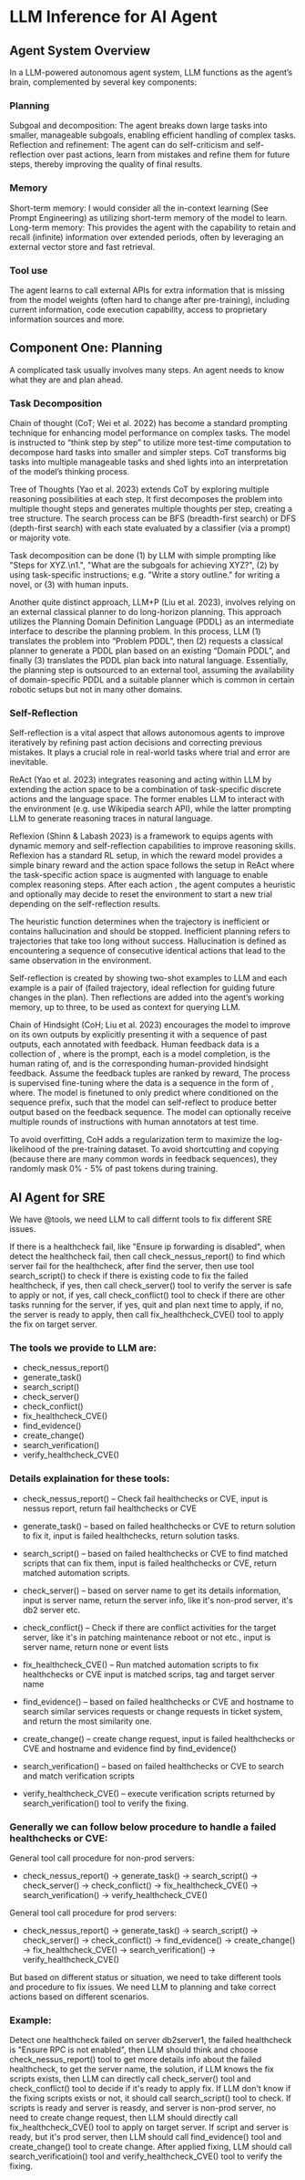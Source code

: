 # LLM Inference for AI Agent

## Agent System Overview
In a LLM-powered autonomous agent system, LLM functions as the agent’s brain, complemented by several key components:

### Planning
Subgoal and decomposition: The agent breaks down large tasks into smaller, manageable subgoals, enabling efficient handling of complex tasks.
Reflection and refinement: The agent can do self-criticism and self-reflection over past actions, learn from mistakes and refine them for future steps, thereby improving the quality of final results.

### Memory
Short-term memory: I would consider all the in-context learning (See Prompt Engineering) as utilizing short-term memory of the model to learn.
Long-term memory: This provides the agent with the capability to retain and recall (infinite) information over extended periods, often by leveraging an external vector store and fast retrieval.

### Tool use
The agent learns to call external APIs for extra information that is missing from the model weights (often hard to change after pre-training), including current information, code execution capability, access to proprietary information sources and more.

## Component One: Planning
A complicated task usually involves many steps. An agent needs to know what they are and plan ahead.

### Task Decomposition
Chain of thought (CoT; Wei et al. 2022) has become a standard prompting technique for enhancing model performance on complex tasks. The model is instructed to “think step by step” to utilize more test-time computation to decompose hard tasks into smaller and simpler steps. CoT transforms big tasks into multiple manageable tasks and shed lights into an interpretation of the model’s thinking process.

Tree of Thoughts (Yao et al. 2023) extends CoT by exploring multiple reasoning possibilities at each step. It first decomposes the problem into multiple thought steps and generates multiple thoughts per step, creating a tree structure. The search process can be BFS (breadth-first search) or DFS (depth-first search) with each state evaluated by a classifier (via a prompt) or majority vote.

Task decomposition can be done (1) by LLM with simple prompting like "Steps for XYZ.\n1.", "What are the subgoals for achieving XYZ?", (2) by using task-specific instructions; e.g. "Write a story outline." for writing a novel, or (3) with human inputs.

Another quite distinct approach, LLM+P (Liu et al. 2023), involves relying on an external classical planner to do long-horizon planning. This approach utilizes the Planning Domain Definition Language (PDDL) as an intermediate interface to describe the planning problem. In this process, LLM (1) translates the problem into “Problem PDDL”, then (2) requests a classical planner to generate a PDDL plan based on an existing “Domain PDDL”, and finally (3) translates the PDDL plan back into natural language. Essentially, the planning step is outsourced to an external tool, assuming the availability of domain-specific PDDL and a suitable planner which is common in certain robotic setups but not in many other domains.

### Self-Reflection
Self-reflection is a vital aspect that allows autonomous agents to improve iteratively by refining past action decisions and correcting previous mistakes. It plays a crucial role in real-world tasks where trial and error are inevitable.

ReAct (Yao et al. 2023) integrates reasoning and acting within LLM by extending the action space to be a combination of task-specific discrete actions and the language space. The former enables LLM to interact with the environment (e.g. use Wikipedia search API), while the latter prompting LLM to generate reasoning traces in natural language.

Reflexion (Shinn & Labash 2023) is a framework to equips agents with dynamic memory and self-reflection capabilities to improve reasoning skills. Reflexion has a standard RL setup, in which the reward model provides a simple binary reward and the action space follows the setup in ReAct where the task-specific action space is augmented with language to enable complex reasoning steps. After each action , the agent computes a heuristic and optionally may decide to reset the environment to start a new trial depending on the self-reflection results.

The heuristic function determines when the trajectory is inefficient or contains hallucination and should be stopped. Inefficient planning refers to trajectories that take too long without success. Hallucination is defined as encountering a sequence of consecutive identical actions that lead to the same observation in the environment.

Self-reflection is created by showing two-shot examples to LLM and each example is a pair of (failed trajectory, ideal reflection for guiding future changes in the plan). Then reflections are added into the agent’s working memory, up to three, to be used as context for querying LLM.

Chain of Hindsight (CoH; Liu et al. 2023) encourages the model to improve on its own outputs by explicitly presenting it with a sequence of past outputs, each annotated with feedback. Human feedback data is a collection of , where is the prompt, each is a model completion, is the human rating of, and is the corresponding human-provided hindsight feedback. Assume the feedback tuples are ranked by reward, The process is supervised fine-tuning where the data is a sequence in the form of , where. The model is finetuned to only predict where conditioned on the sequence prefix, such that the model can self-reflect to produce better output based on the feedback sequence. The model can optionally receive multiple rounds of instructions with human annotators at test time.

To avoid overfitting, CoH adds a regularization term to maximize the log-likelihood of the pre-training dataset. To avoid shortcutting and copying (because there are many common words in feedback sequences), they randomly mask 0% - 5% of past tokens during training.

## AI Agent for SRE
We have @tools, we need LLM to call differnt tools to fix different SRE issues. 

If there is a healthcheck fail, like "Ensure ip forwarding is disabled", when detect the healthcheck fail, then call check_nessus_report() to find which server fail for the healthcheck, after find the server, then use tool search_script() to check if there is existing code to fix the failed healthcheck, if yes, then call check_server() tool to verify the server is safe to apply or not, if yes, call check_conflict() tool to check if there are other tasks running for the server, if yes, quit and plan next time to apply, if no, the server is ready to apply, then call fix_healthcheck_CVE() tool to apply the fix on target server. 

### The tools we provide to LLM are:
* check_nessus_report()
* generate_task()
* search_script()
* check_server()
* check_conflict()
* fix_healthcheck_CVE()
* find_evidence()
* create_change()
* search_verification()
* verify_healthcheck_CVE()

### Details explaination for these tools:

* check_nessus_report() – Check fail healthchecks or CVE, input is nessus report, return fail healthchecks or CVE

* generate_task() – based on failed healthchecks or CVE to return solution to fix it, input is failed healthchecks, return solution tasks.

* search_script() – based on failed healthchecks or CVE to find matched scripts that can fix them, input is failed healthchecks or CVE, return matched automation scripts. 

* check_server() – based on server name to get its details information, input is server name, return the server info, like it's non-prod server, it's db2 server etc.

* check_conflict() – Check if there are conflict activities for the target server, like it's in patching maintenance reboot or not etc., input is server name, return none or event lists

* fix_healthcheck_CVE() – Run matched automation scripts to fix healthchecks or CVE input is matched scrips, tag and target server name

* find_evidence() – based on failed healthchecks or CVE and hostname to search similar services requests or change requests in ticket system, and return the most similarity one. 

* create_change() – create change request, input is failed healthchecks or CVE and hostname and evidence find by find_evidence()

* search_verification() – based on failed healthchecks or CVE to search and match verification scripts 

* verify_healthcheck_CVE() – execute verification scripts returned by search_verification() tool to verify the fixing. 

### Generally we can follow below procedure to handle a failed healthchecks or CVE:

General tool call procedure for non-prod servers:

* check_nessus_report() -> generate_task() -> search_script() -> check_server() -> check_conflict() -> fix_healthcheck_CVE() -> search_verification() -> verify_healthcheck_CVE()

General tool call procedure for prod servers:

* check_nessus_report() -> generate_task() -> search_script() -> check_server() -> check_conflict() -> find_evidence() -> create_change() -> fix_healthcheck_CVE() -> search_verification() -> verify_healthcheck_CVE()

But based on different status or situation, we need to take different tools and procedure to fix issues. We need LLM to planning and take correct actions based on different scenarios.

### Example:
Detect one healthcheck failed on server db2server1, the failed healthcheck is "Ensure RPC is not enabled", then LLM should think and choose check_nessus_report() tool to get more details info about the failed healthcheck, to get the server name, the solution, if LLM knows the fix scripts exists, then LLM can directly call check_server() tool and check_conflict() tool to decide if it's ready to apply fix. If LLM don't know if the fixing scripts exists or not, it should call search_script() tool to check. If scripts is ready and server is reasdy, and server is non-prod server, no need to create change request, then LLM should directly call fix_healthcheck_CVE() tool to apply on target server. If script and server is ready, but it's prod server, then LLM should call find_evidence() tool and create_change() tool to create change. After applied fixing, LLM should call search_verificatioin() tool and verify_healthcheck_CVE() tool to verify the fixing. 
